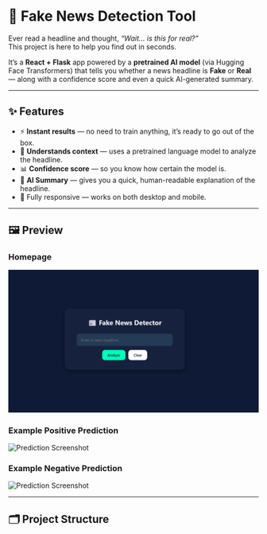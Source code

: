 # 📰 Fake News Detection Tool

Ever read a headline and thought, *“Wait… is this for real?”*  
This project is here to help you find out in seconds.  

It’s a **React + Flask** app powered by a **pretrained AI model** (via Hugging Face Transformers) that tells you whether a news headline is **Fake** or **Real** — along with a confidence score and even a quick AI-generated summary.

---

## ✨ Features
- ⚡ **Instant results** — no need to train anything, it’s ready to go out of the box.  
- 🧠 **Understands context** — uses a pretrained language model to analyze the headline.  
- 📊 **Confidence score** — so you know how certain the model is.  
- 📝 **AI Summary** — gives you a quick, human-readable explanation of the headline.  
- 📱 Fully responsive — works on both desktop and mobile.

---

## 🖼 Preview

### **Homepage**
![Homepage Screenshot](https://github.com/anmol12-gib/fake-news-detector/blob/f65cc59b27c9ab5bb0836467097b02e60c084889/interface.png)

### **Example Positive Prediction**
![Prediction Screenshot](docs/result.png)

### **Example  Negative Prediction**
![Prediction Screenshot](docs/result.png)

---

## 🗂 Project Structure

